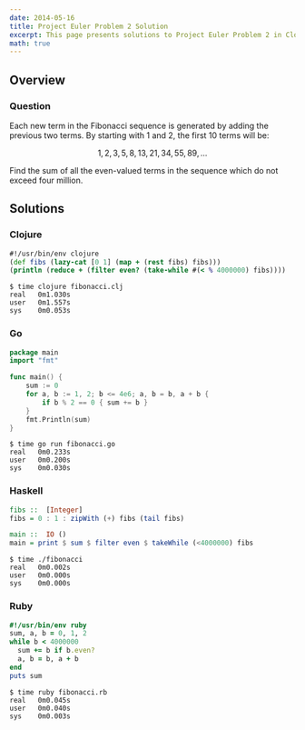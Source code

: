 ```yaml
---
date: 2014-05-16
title: Project Euler Problem 2 Solution
excerpt: This page presents solutions to Project Euler Problem 2 in Clojure, Go, Haskell and Ruby.
math: true
---
```



## Overview


### Question

<p>
Each new term in the Fibonacci sequence is generated by adding the previous two 
terms. By starting with 1 and 2, the first 10 terms will be:
</p>

$$1, 2, 3, 5, 8, 13, 21, 34, 55, 89, ...$$

<p>
Find the sum of all the even-valued terms in the sequence which do not exceed 
four million.
</p>






## Solutions

### Clojure

```clojure
#!/usr/bin/env clojure
(def fibs (lazy-cat [0 1] (map + (rest fibs) fibs)))
(println (reduce + (filter even? (take-while #(< % 4000000) fibs))))

```


```
$ time clojure fibonacci.clj
real   0m1.030s
user   0m1.557s
sys    0m0.053s
```



### Go

```go
package main
import "fmt"

func main() {
    sum := 0
    for a, b := 1, 2; b <= 4e6; a, b = b, a + b {
        if b % 2 == 0 { sum += b }
    }
    fmt.Println(sum)
}

```


```
$ time go run fibonacci.go
real   0m0.233s
user   0m0.200s
sys    0m0.030s
```



### Haskell

```haskell
fibs ::  [Integer]
fibs = 0 : 1 : zipWith (+) fibs (tail fibs)

main ::  IO ()
main = print $ sum $ filter even $ takeWhile (<4000000) fibs
```


```
$ time ./fibonacci
real   0m0.002s
user   0m0.000s
sys    0m0.000s
```



### Ruby

```ruby
#!/usr/bin/env ruby
sum, a, b = 0, 1, 2
while b < 4000000
  sum += b if b.even?
  a, b = b, a + b
end
puts sum
```


```
$ time ruby fibonacci.rb
real   0m0.045s
user   0m0.040s
sys    0m0.003s
```


